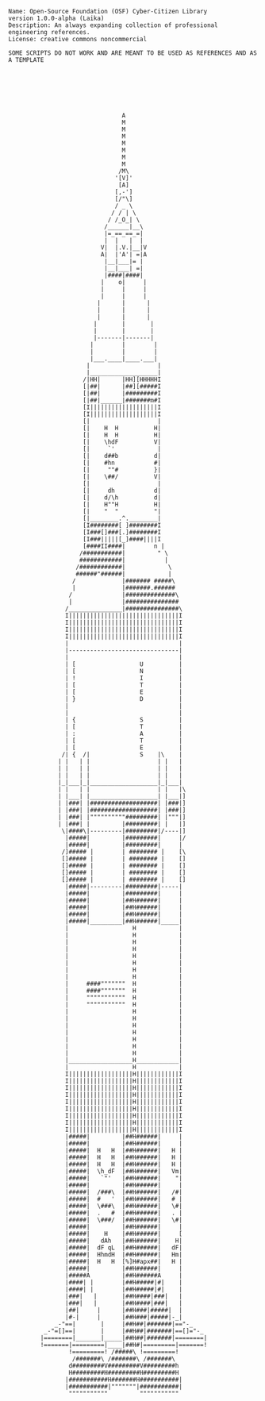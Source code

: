     Name: Open-Source Foundation (OSF) Cyber-Citizen Library
    version 1.0.0-alpha (Laika)
    Description: An always expanding collection of professional engineering references.
    License: creative commons noncommercial 
    
    SOME SCRIPTS DO NOT WORK AND ARE MEANT TO BE USED AS REFERENCES AND AS A TEMPLATE





            
            
                                    A
                                    M
                                    M
                                    M
                                    M
                                    M
                                    M
                                    M
                                   /M\
                                  '[V]'
                                   [A]
                                  [,-']
                                  [/"\]
                                  / _ \
                                 / / | \
                                / /_O_| \
                               /______|__\
                               |=_==_==_=|
                               |  |   |  |
                              V|  |.V.|__|V
                              A|  |'A'| =|A
                               |__|___|= |
                               |__|___| =|
                               |####|####|
                              |    o|     |
                              |     |     |
                              |     |     |
                             |      |      |
                             |      |      |
                             |      |      |
                            |       |       |
                            |       |       |
                            |-------|-------|
                           |        |        |
                           |        |        |
                           |___.____|____.___|
                          |                   |
                          |___________________|
                         /|HH|      |HH][HHHHHI
                         [|##|      |##][#####I
                         [|##|      |#########I
                         [|##|______|#######m#I
                         [I|||||||||||||||||||I
                         [I|||||||||||||||||||I
                         [|                   |
                         [|    H  H          H|
                         [|    H  H          H|
                         [|    \hdF          V|
                         [|     `'            |
                         [|    d##b          d|
                         [|    #hn           #|
                         [|     ""#          }|
                         [|    \##/          V|
                         [|                   |
                         [|     dh           d|
                         [|    d/\h          d|
                         [|    H""H          H|
                         [|    "  "          "|
                         [|________.^.________|
                         [I########[ ]########I
                         [I###[]###[.]########I
                         [I###|||||[_]####||||I
                         [####II####|        n |
                        /###########|         " \
                        ############|           |
                       /############|            \
                       ######"######|            |
                      /             |####### #####\
                      |             |#######.######
                     /              |##############\
                     |              |###############
                    /_______________|###############\
                    I|||||||||||||||||||||||||||||||I
                    I|||||||||||||||||||||||||||||||I
                    I|||||||||||||||||||||||||||||||I
                    I|||||||||||||||||||||||||||||||I
                    |                               |
                    |-------------------------------|
                    |                               |
                    | [                  U          |
                    | [                  N          |
                    | !                  I          |
                    | [                  T          |
                    | [                  E          |
                    | }                  D          |
                    |                               |
                    |                               |
                    | {                  S          |
                    | [                  T          |
                    | :                  A          |
                    | [                  T          |
                    | [                  E          |
                   /| {  /|              S    |\    |
                  | |   | |                   | |   |
                  | |   | |                   | |   |
                  | |   | |                   | |   |
                  |_|___|_|___________________|_|___|
                  | |   | |                   | |   |\
                  | |___| |___________________| |___|]
                  | |###| |###################| |###|]
                  | |###| |###################| |###|]
                  | |###| |""""""""""#########| |"""|]
                  | |###| |         |#########| |   |]
                   \|####\|---------|#########|/----|]
                    |#####|         |#########|     |/
                    |#####|         |#########|     |
                   /]##### |        | ######## |    [\
                   []##### |        | ######## |    []
                   []##### |        | ######## |    []
                   []##### |        | ######## |    []
                   []##### |        | ######## |    []
                    |#####|---------|#########|-----|
                    |#####|         |#########|     |
                    |#####|         |##H######|     |
                    |#####|         |##H######|     |
                    |#####|         |##H######|     |
                    |#####|_________|##H######|_____|
                    |                  H            |
                    |                  H            |
                    |                  H            |
                    |                  H            |
                    |                  H            |
                    |                  H            |
                    |                  H            |
                    |                  H            |
                    |     ####"""""""  H            |
                    |     ####"""""""  H            |
                    |     """""""""""  H            |
                    |     """""""""""  H            |
                    |                  H            |
                    |                  H            |
                    |                  H            |
                    |                  H            |
                    |                  H            |
                    |                  H            |
                    |                  H            |
                    |__________________H____________|
                    |                  H            |
                    I||||||||||||||||||H||||||||||||I
                    I||||||||||||||||||H||||||||||||I
                    I||||||||||||||||||H||||||||||||I
                    I||||||||||||||||||H||||||||||||I
                    I||||||||||||||||||H||||||||||||I
                    I||||||||||||||||||H||||||||||||I
                    I||||||||||||||||||H||||||||||||I
                    I||||||||||||||||||H||||||||||||I
                    I||||||||||||||||||H||||||||||||I
                    |#####|         |##H######|     |
                    |#####|         |##H######|     |
                    |#####|  H   H  |##H######|   H |
                    |#####|  H   H  |##H######|   H |
                    |#####|  H   H  |##H######|   H |
                    |#####|  \h_dF  |##H######|   Vm|
                    |#####|   `"'   |##H######|    "|
                    |#####|         |##H######|     |
                    |#####|  /###\  |##H######|   /#|
                    |#####|  #   '  |##H######|   # |
                    |#####|  \###\  |##H######|   \#|
                    |#####|  .   #  |##H######|   . |
                    |#####|  \###/  |##H######|   \#|
                    |#####|         |##H######|     |
                    |#####|    H    |##H######|     [
                    |#####|   dAh   |##H######|    H|
                    |#####|  dF qL  |##H######|   dF|
                    |#####|  HhmdH  |##H######|   Hm|
                    |#####|  H   H  [%]H#apx##|   H |
                    |#####|         |##H######|     |
                    |#####A         |##H######A     |
                    |####| |        |##H#####|#|    |
                    |####| |        |##H#####|#|    |
                    |###|   |       |##H####|###|   |
                    |###|   |       |##H####|###|   |
                    |##|     |      |##H###|#####|  |
                    |#-|     |      |##H###|#####|-_|
                 _-"==|       |     |##H##|#######|=="-_
              _-"=[]==|       |     |##H##|#######|==[]="-_
             |========|_______|_____|##H##|#######|========|
             !=======|=========|____|##H#|=========|=======!
                     !=========! /#####\ !=========!
                      /#######\ /#######\ /#######\
                     d#########V#########V#########h
                     H#########H#########H#########H
                    |###########H#######H###########|
                    |###########|"""""""|###########|
                     """""""""""         """""""""""

  

